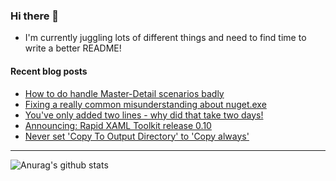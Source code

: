 ### Hi there 👋

- I'm currently juggling lots of different things and need to find time to write a better README!

<!--
**mrlacey/mrlacey** is a ✨ _special_ ✨ repository because its `README.md` (this file) appears on your GitHub profile.

Here are some ideas to get you started:

- 🔭 I’m currently working on ...
- 🌱 I’m currently learning ...
- 👯 I’m looking to collaborate on ...
- 🤔 I’m looking for help with ...
- 💬 Ask me about ...
- 📫 How to reach me: ...
- 😄 Pronouns: ...
- ⚡ Fun fact: ...
-->

#### Recent blog posts
<!-- BLOG-POST-LIST:START -->
- [How to do handle Master-Detail scenarios badly](http://feedproxy.google.com/~r/MattLacey/~3/j_SN0B_54oI/how-to-do-handle-master-detail.html)
- [Fixing a really common misunderstanding about nuget.exe ](http://feedproxy.google.com/~r/MattLacey/~3/JtqTPFjcDtc/fixing-really-common-misunderstanding.html)
- [You've only added two lines - why did that take two days! ](http://feedproxy.google.com/~r/MattLacey/~3/ug8_jiULReg/youve-only-added-two-lines-why-did-that.html)
- [Announcing: Rapid XAML Toolkit release 0.10](http://feedproxy.google.com/~r/MattLacey/~3/CX_t48PZwXU/announcing-rapid-xaml-toolkit-release.html)
- [Never set 'Copy To Output Directory' to 'Copy always'](http://feedproxy.google.com/~r/MattLacey/~3/RzNgG6FUQYs/never-set-copy-to-output-directory-to.html)
<!-- BLOG-POST-LIST:END -->

---

![Anurag's github stats](https://github-readme-stats.vercel.app/api?username=mrlacey&count_private=true&show_icons=true)
